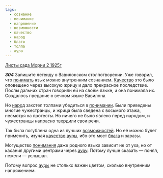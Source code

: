 ```yaml
---
tags:
  - сознание
  - понимание
  - напряжение
  - возможности
  - качество
  - народ
  - благо
  - толпа
  - аура
---
```


[Листы сада Мории 2 1925г](/agni/1925)

___304___
Запишите легенду о Вавилонском столпотворении. Уже говорил, что [понимать](/tag/#понимание) язык можно внутренним сознанием. [Качество](/tag/#[качество](/tag/#качество)) это было оповещено через высокую жрицу и дало прекрасное последствие. Послы дальних стран говорили ей на своём языке, и она понимала их. Создалось предание о вечном языке Вавилона.   

Но [народ](/tag/#народ) захотел толпами убедиться в [понимании](/tag/#понимание). Были приведены многие чужестранцы, и жрица была сведена с восьмого этажа, несмотря на протесты. Но ничего не было явлено перед народом, и чужестранцы напрасно твердили свои речи.   

Так была погублена одна из лучших [возможностей](/tag/#возможности). Но её можно будет применить, изучая [качество](/tag/#качество) [ауры](/tag/#аура), ибо это мост [блага](/tag/#благо) и заразы.   

Могущество [понимания](/tag/#понимание) даже родного языка зависит не от уха, но от касания другими центрами через [ауру](/tag/#аура). Потому лучше сказать — понял, нежели — услышал.   

Потому вопрос [ауры](/tag/#аура) не столько важен цветом, сколько внутренним напряжением.   


